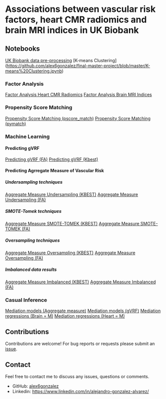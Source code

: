 # Associations between vascular risk factors, heart CMR radiomics and brain MRI indices in UK Biobank

## Notebooks
[UK Biobank data pre-processing](https://github.com/alex6gonzalez/final-master-project/blob/master/UK%20Biobank%20data%20pre-processing.ipynb)
[K-means Clustering] (https://github.com/alex6gonzalez/final-master-project/blob/master/K-means%20Clustering.ipynb)

### Factor Analysis
[Factor Analysis Heart CMR Radiomics](https://github.com/alex6gonzalez/final-master-project/blob/master/Factor%20Analysis%20Heart%20CMR%20Radiomics.ipynb)
[Factor Analysis Brain MRI Indices](https://github.com/alex6gonzalez/final-master-project/blob/master/Factor%20Analysis%20Brain%20MRI%20Indices.ipynb)

### Propensity Score Matching
[Propensity Score Matching (pscore_match)](https://github.com/alex6gonzalez/final-master-project/blob/master/Propensity%20Score%20Matching%20(pscore_match).ipynb)
[Propensity Score Matching (pymatch)](https://github.com/alex6gonzalez/final-master-project/blob/master/Propensity%20Score%20Matching%20(pymatch).ipynb)

### Machine Learning
#### Predicting gVRF
[Predicting gVRF (FA)](https://github.com/alex6gonzalez/final-master-project/blob/master/Machine%20Learning/Predicting%20gVRF%20(FA).ipynb)
[Predicting gVRF (Kbest)](https://github.com/alex6gonzalez/final-master-project/blob/master/Machine%20Learning/Predicting%20gVRF%20(Kbest).ipynb)

#### Predicting Agrregate Measure of Vascular Risk
##### Undersampling techniques
[Aggregate Measure Undersampling (KBEST)](https://github.com/alex6gonzalez/final-master-project/blob/master/Machine%20Learning/Aggregate%20Measure%20Undersampling%20(KBEST).ipynb)
[Aggregate Measure Undersampling (FA)](https://github.com/alex6gonzalez/final-master-project/blob/master/Machine%20Learning/Aggregate%20Measure%20Undersampling%20(FA).ipynb)
##### SMOTE-Tomek techniques
[Aggregate Measure SMOTE-TOMEK (KBEST)](https://github.com/alex6gonzalez/final-master-project/blob/master/Machine%20Learning/Aggregate%20Measure%20SMOTE-TOMEK%20(KBEST).ipynb)
[Aggregate Measure SMOTE-TOMEK (FA)](https://github.com/alex6gonzalez/final-master-project/blob/master/Machine%20Learning/Aggregate%20Measure%20SMOTE-TOMEK%20(FA).ipynb)
##### Oversampling techniques
[Aggregate Measure Oversampling (KBEST)](https://github.com/alex6gonzalez/final-master-project/blob/master/Machine%20Learning/Aggregate%20Measure%20Oversampling%20(KBEST).ipynb)
[Aggregate Measure Oversampling (FA)](https://github.com/alex6gonzalez/final-master-project/blob/master/Machine%20Learning/Aggregate%20Measure%20Oversampling%20(FA).ipynb)
##### Imbalanced data results
[Aggregate Measure Imbalanced (KBEST)](https://github.com/alex6gonzalez/final-master-project/blob/master/Machine%20Learning/Aggregate%20Measure%20Imbalanced%20(KBEST).ipynb)
[Aggregate Measure Imbalanced (FA)](https://github.com/alex6gonzalez/final-master-project/blob/master/Machine%20Learning/Aggregate%20Measure%20Imbalanced%20(FA).ipynb)

### Casual Inference
[Mediation models (Aggregate measure)](https://github.com/alex6gonzalez/final-master-project/blob/master/Casual%20Inference/Mediation%20models%20(Aggregate%20measure).ipynb)
[Mediation models (gVRF)](https://github.com/alex6gonzalez/final-master-project/blob/master/Casual%20Inference/Mediation%20models%20(gVRF).ipynb)
[Mediation regressions (Brain = M)](https://github.com/alex6gonzalez/final-master-project/blob/master/Casual%20Inference/Mediation%20regressions%20(Brain%20%3D%20M).ipynb)
[Mediation regressions (Heart = M)](https://github.com/alex6gonzalez/final-master-project/blob/master/Casual%20Inference/Mediation%20regressions%20(Heart%20%3D%20M).ipynb)

## Contributions
Contributions are welcome! For bug reports or requests please submit an [issue](https://github.com/alex6gonzalez/final-master-project/issues).

## Contact
Feel free to contact me to discuss any issues, questions or comments.
* GitHub: [alex6gonzalez](https://github.com/alex6gonzalez)
* Linkedin: https://www.linkedin.com/in/alejandro-gonzalez-alvarez/
